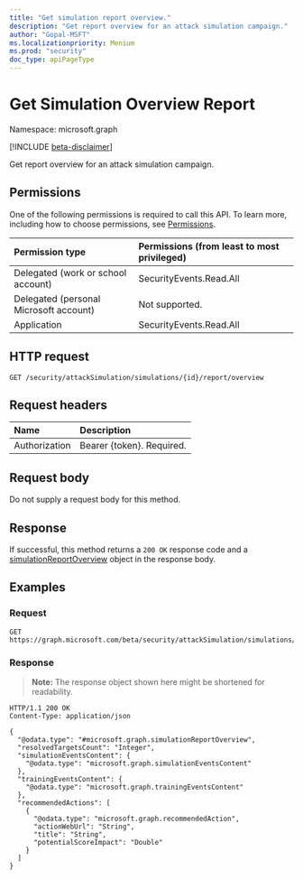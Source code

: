 ```yaml
---
title: "Get simulation report overview."
description: "Get report overview for an attack simulation campaign."
author: "Gopal-MSFT"
ms.localizationpriority: Menium
ms.prod: "security"
doc_type: apiPageType
---
```


# Get Simulation Overview Report
Namespace: microsoft.graph

[!INCLUDE [beta-disclaimer](../../includes/beta-disclaimer.md)]

Get report overview for an attack simulation campaign.

## Permissions
One of the following permissions is required to call this API. To learn more, including how to choose permissions, see [Permissions](/graph/permissions-reference).

| Permission type                        | Permissions (from least to most privileged) |
|:---------------------------------------|:--------------------------------------------|
| Delegated (work or school account)     | SecurityEvents.Read.All                     |
| Delegated (personal Microsoft account) | Not supported.                              |
| Application                            | SecurityEvents.Read.All                     |

## HTTP request

<!-- {
  "blockType": "ignored"
}
-->
``` http
GET /security/attackSimulation/simulations/{id}/report/overview
```

## Request headers
|Name|Description|
|:---|:---|
|Authorization|Bearer {token}. Required.|

## Request body
Do not supply a request body for this method.

## Response

If successful, this method returns a `200 OK` response code and a [simulationReportOverview](../resources/simulationreportoverview.md) object in the response body.

## Examples

### Request
<!-- {
  "blockType": "request",
  "name": "get_simulationreportoverview"
}
-->
``` http
GET https://graph.microsoft.com/beta/security/attackSimulation/simulations/{id}/report/overview
```


### Response
>**Note:** The response object shown here might be shortened for readability.
<!-- {
  "blockType": "response",
  "@odata.type": "microsoft.graph.simulationReportOverview"
}
-->
``` http
HTTP/1.1 200 OK
Content-Type: application/json

{
  "@odata.type": "#microsoft.graph.simulationReportOverview",
  "resolvedTargetsCount": "Integer",
  "simulationEventsContent": {
    "@odata.type": "microsoft.graph.simulationEventsContent"
  },
  "trainingEventsContent": {
    "@odata.type": "microsoft.graph.trainingEventsContent"
  },
  "recommendedActions": [
    {
      "@odata.type": "microsoft.graph.recommendedAction",
      "actionWebUrl": "String",
      "title": "String",
      "potentialScoreImpact": "Double"
    }
  ]
}
```

